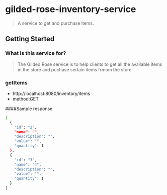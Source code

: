 # gilded-rose-inventory-service

> A service to get and purchase items.


## Getting Started

### What is this service for?

> The Gilded Rose service is to help clients to get all the available items in the store and puchase sertain items frmom the store

### getItems

* http://localhost:8080/inventory/items
* method:GET

####Sample response
```bash
[
  {
    "id": "2",
    "name": "",
    "description": "",
    "value": "",
    "quantity": 1
  },
  {
    "id": "3",
    "name": "4",
    "description": "",
    "value": "",
    "quantity": 1
  }
]
```
